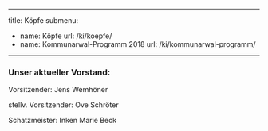 ---
title: Köpfe
submenu:
- name: Köpfe
  url: /ki/koepfe/
- name: Kommunarwal-Programm 2018
  url: /ki/kommunarwal-programm/
----

### Unser aktueller Vorstand:

Vorsitzender: Jens Wemhöner

stellv. Vorsitzender: Ove Schröter

Schatzmeister: Inken Marie Beck
